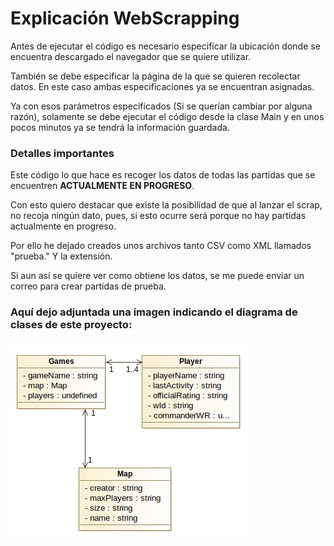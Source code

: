 # Explicación WebScrapping

Antes de ejecutar el código es necesario especificar la ubicación donde se encuentra descargado el navegador que se quiere utilizar.

También se debe especificar la página de la que se quieren recolectar datos. En este caso ambas especificaciones ya se encuentran asignadas.

Ya con esos parámetros especificados (Si se querían cambiar por alguna razón), solamente se debe ejecutar el código desde la clase Main y en unos pocos minutos ya se tendrá la información guardada.

### Detalles importantes

Este código lo que hace es recoger los datos de todas las partidas que se encuentren **ACTUALMENTE EN PROGRESO**.

Con esto quiero destacar que existe la posibilidad de que al lanzar el scrap, no recoja ningún dato, pues, si esto ocurre será porque no hay partidas actualmente en progreso.

Por ello he dejado creados unos archivos tanto CSV como XML llamados "prueba." Y la extensión.

Si aun así se quiere ver como obtiene los datos, se me puede enviar un correo para crear partidas de prueba.

### **Aquí dejo adjuntada una imagen indicando el diagrama de clases de este proyecto:**

![](DIAGRAM.png) 